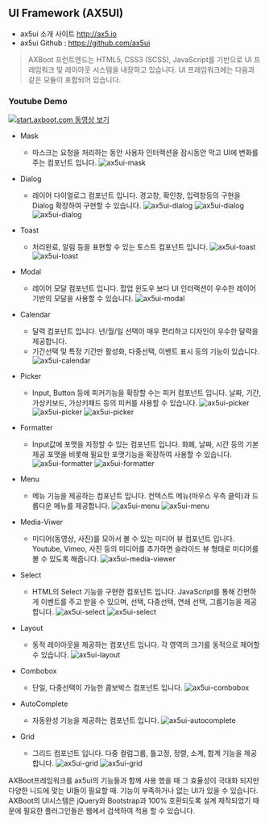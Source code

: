 ## UI Framework (AX5UI)

- ax5ui 소개 사이트 http://ax5.io
- ax5ui Github : https://github.com/ax5ui

> AXBoot 프런트엔드는 HTML5, CSS3 (SCSS), JavaScript를 기반으로 UI 프레임워크 및 레이아웃 시스템을 내장하고 있습니다. 
UI 프레임워크에는 다음과 같은 모듈이 포함되어 있습니다.


### Youtube Demo
[![start.axboot.com 동영상 보기](https://raw.githubusercontent.com/axboot/ax-boot-document/master/assets/axboot-youtube-02.jpg)](https://www.youtube.com/watch?v=7HDo_nVNQuc)

- Mask
    - 마스크는 요청을 처리하는 동안 사용자 인터랙션을 잠시동안 막고 UI에 변화를 주는 컴포넌트 입니다.
    ![ax5ui-mask](https://raw.githubusercontent.com/axboot/ax-boot-document/master/assets/5D5816FA378CF6F2D93146B886EC86D8.png)


- Dialog 
    - 레이어 다이얼로그 컴포넌트 입니다. 경고창, 확인창, 입력창등의 구현을 Dialog 확장하여 구현할 수 있습니다.
    ![ax5ui-dialog](https://raw.githubusercontent.com/axboot/ax-boot-document/master/assets/255A9AD0F3A32F513DD003CE7ECBC219.png)
    ![ax5ui-dialog](https://raw.githubusercontent.com/axboot/ax-boot-document/master/assets/AA2F115AF908A7AE00BE3487FFF8625D.png)
    ![ax5ui-dialog](https://raw.githubusercontent.com/axboot/ax-boot-document/master/assets/749CCEEA0C8FA0E14702AA0A70441EF8.png)

- Toast
    - 처리완료, 알림 등을 표현할 수 있는 토스트 컴포넌트 입니다.
    ![ax5ui-toast](https://raw.githubusercontent.com/axboot/ax-boot-document/master/assets/FEEC6CABBC5204C894EB56C09447F88D.png)
    ![ax5ui-toast](https://raw.githubusercontent.com/axboot/ax-boot-document/master/assets/E094DF49AFB099FAEE5FABDAC12252AE.png)

- Modal
    - 레이어 모달 컴포넌트 입니다. 팝업 윈도우 보다 UI 인터랙션이 우수한 레이어 기반의 모달을 사용할 수 있습니다.
    ![ax5ui-modal](https://raw.githubusercontent.com/axboot/ax-boot-document/master/assets/92D74E0E7092444CC55B977C9696C8E7.png)

- Calendar
    - 달력 컴포넌트 입니다. 년/월/일 선택이 매우 편리하고 디자인이 우수한 달력을 제공합니다.
    - 기간선택 및 특정 기간만 활성화, 다중선택, 이벤트 표시 등의 기능이 있습니다.
    ![ax5ui-calendar](https://raw.githubusercontent.com/axboot/ax-boot-document/master/assets/BF4C56B9338D5227B5A61D06D427FEAA.png)

- Picker 
    - Input, Button 등에 피커기능을 확장할 수는 피커 컴포넌트 입니다. 날짜, 기간, 가상키보드, 가상키패드 등의 피커를 사용할 수 있습니다.
    ![ax5ui-picker](https://raw.githubusercontent.com/axboot/ax-boot-document/master/assets/1DBFBE75DC8627AF445DD59E9950CA4A.png)
    ![ax5ui-picker](https://raw.githubusercontent.com/axboot/ax-boot-document/master/assets/259A79A5453AF822E15E637D3CE1204A.png)
    ![ax5ui-picker](https://raw.githubusercontent.com/axboot/ax-boot-document/master/assets/FEC20ACD1685A2715965CDCB5D802FB6.png)

- Formatter
    - Input값에 포맷을 지정할 수 있는 컴포넌트 입니다. 화폐, 날짜, 시간 등의 기본제공 포맷을 비롯해 필요한 포맷기능을 확장하여 사용할 수 있습니다.
    ![ax5ui-formatter](https://raw.githubusercontent.com/axboot/ax-boot-document/master/assets/E9293126CEF58CF6002681185A022EE7.png)
    ![ax5ui-formatter](https://raw.githubusercontent.com/axboot/ax-boot-document/master/assets/30B858148E07466365A5E3C713CD5E54.png)

- Menu
    - 메뉴 기능을 제공하는 컴포넌트 입니다. 컨텍스트 메뉴(마우스 우측 클릭)과 드롭다운 메뉴를 제공합니다. 
    ![ax5ui-menu](https://raw.githubusercontent.com/axboot/ax-boot-document/master/assets/22ACD285EC59616C873232227CDA8A21.png)
    ![ax5ui-menu](https://raw.githubusercontent.com/axboot/ax-boot-document/master/assets/519EFB7C5F5E49EBC682B8386156B3B2.png)

- Media-Viwer
    - 미디어(동영상, 사진)를 모아서 볼 수 있는 미디어 뷰 컴포넌트 입니다. Youtube, Vimeo, 사진 등의 미디어를 추가하면 슬라이드 뷰 형태로 미디어를 볼 수 있도록 해줍니다.
    ![ax5ui-media-viewer](https://raw.githubusercontent.com/axboot/ax-boot-document/master/assets/413A7F6B2CD2A5D4C99E279D9CB73C39.png)

- Select
    - HTML의 Select 기능을 구현한 컴포넌트 입니다. JavaScript를 통해 간편하게 이벤트를 주고 받을 수 있으며, 선택, 다중선택, 연쇄 선택, 그룹기능을 제공합니다.
    ![ax5ui-select](https://raw.githubusercontent.com/axboot/ax-boot-document/master/assets/6D21510D320E2A36722F6C6C4797CEA3.png)
    ![ax5ui-select](https://raw.githubusercontent.com/axboot/ax-boot-document/master/assets/5EF6053C42078E3F41F31A28E4CF3E6B.png)

- Layout
    - 동적 레이아웃을 제공하는 컴포넌트 입니다. 각 영역의 크기를 동적으로 제어할 수 있습니다.
    ![ax5ui-layout](https://raw.githubusercontent.com/axboot/ax-boot-document/master/assets/09CDFA02A31A9049651EE652F7F2D79B.png)

- Combobox
    - 단일, 다중선택이 가능한 콤보박스 컴포넌트 입니다. 
    ![ax5ui-combobox](https://raw.githubusercontent.com/axboot/ax-boot-document/master/assets/58F8E5CA435CE834C18A8EA1995281DA.png)
    
- AutoComplete
    - 자동완성 기능을 제공하는 컴포넌트 입니다. 
    ![ax5ui-autocomplete](https://raw.githubusercontent.com/axboot/ax-boot-document/master/assets/F0D56332B05460FA793C887B23EA443A.png)
    
- Grid
    - 그리드 컴포넌트 입니다. 다중 컬럼그룹, 틀고정, 정렬, 소계, 합계 기능을 제공합니다.
    ![ax5ui-grid](https://raw.githubusercontent.com/axboot/ax-boot-document/master/assets/799D5C8C1641AC0184EB3DC746F05808.png)
    ![ax5ui-grid](https://raw.githubusercontent.com/axboot/ax-boot-document/master/assets/E54BE4908EBECBD633671F66539807C3.png)
    
AXBoot프레임워크를 ax5ui의 기능들과 함께 사용 했을 때 그 효율성이 극대화 되지만 다양한 니드에 맞는 UI들이 필요할 때. 기능이 부족하거나 없는 UI가 있을 수 있습니다.
AXBoot의 UI시스템은 jQuery와 Bootstrap과 100% 호환되도록 설계 제작되었기 때문에 필요한 플러그인들은 웹에서 검색하여 적용 할 수 있습니다.